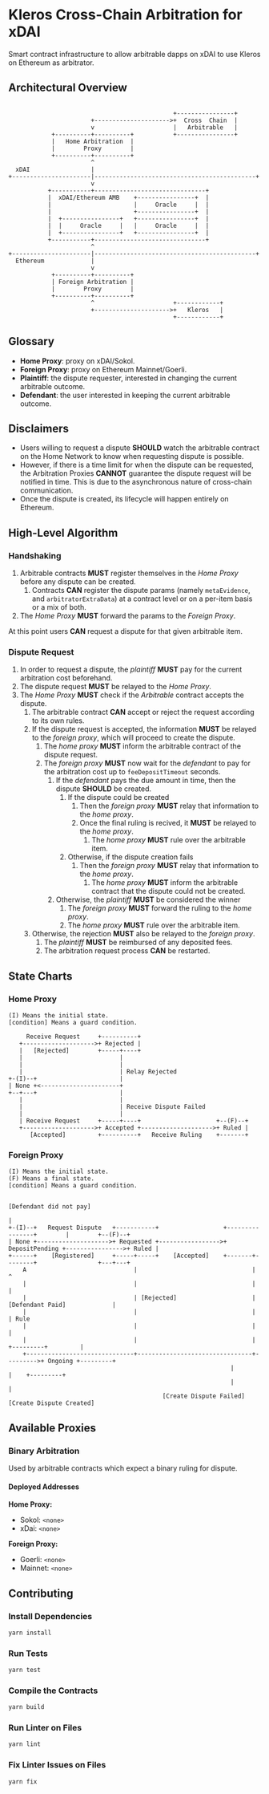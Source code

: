 # Kleros Cross-Chain Arbitration for xDAI

Smart contract infrastructure to allow arbitrable dapps on xDAI to use Kleros on Ethereum as arbitrator.

## Architectural Overview

```

                                              +----------------+
                       +--------------------->+  Cross  Chain  |
                       v                      |   Arbitrable   |
            +----------+----------+           +----------------+
            |   Home Arbitration  |
            |        Proxy        |
            +----------+----------+
                       ^
  xDAI                 |
+----------------------|---------------------------------------------+
                       v
           +-----------+-------------------------------+
           |  xDAI/Ethereum AMB    +----------------+  |
           |                       |     Oracle     |  |
           |                       +----------------+  |
           |  +----------------+   +----------------+  |
           |  |     Oracle     |   |     Oracle     |  |
           |  +----------------+   +----------------+  |
           +-----------+-------------------------------+
                       ^
+----------------------|---------------------------------------------+
  Ethereum             |
                       v
            +----------+----------+
            | Foreign Arbitration |
            |        Proxy        |
            +----------+----------+
                       ^                      +------------+
                       +--------------------->+   Kleros   |
                                              +------------+
```

## Glossary

-   **Home Proxy**: proxy on xDAI/Sokol.
-   **Foreign Proxy**: proxy on Ethereum Mainnet/Goerli.
-   **Plaintiff**: the dispute requester, interested in changing the current arbitrable outcome.
-   **Defendant**: the user interested in keeping the current arbitrable outcome.

## Disclaimers

-   Users willing to request a dispute **SHOULD** watch the arbitrable contract on the Home Network to know when requesting dispute is possible.
-   However, if there is a time limit for when the dispute can be requested, the Arbitration Proxies **CANNOT** guarantee the dispute request will be notified in time. This is due to the asynchronous nature of cross-chain communication.
-   Once the dispute is created, its lifecycle will happen entirely on Ethereum.

## High-Level Algorithm

### Handshaking

1. Arbitrable contracts **MUST** register themselves in the _Home Proxy_ before any dispute can be created.
    1. Contracts **CAN** register the dispute params (namely `metaEvidence`, and `arbitratorExtraData`) at a contract level or on a per-item basis or a mix of both.
1. The _Home Proxy_ **MUST** forward the params to the _Foreign Proxy_.

At this point users **CAN** request a dispute for that given arbitrable item.

### Dispute Request

1. In order to request a dispute, the _plaintiff_ **MUST** pay for the current arbitration cost beforehand.
1. The dispute request **MUST** be relayed to the _Home Proxy_.
1. The _Home Proxy_ **MUST** check if the _Arbitrable_ contract accepts the dispute.
    1. The arbitrable contract **CAN** accept or reject the request according to its own rules.
    1. If the dispute request is accepted, the information **MUST** be relayed to the _foreign proxy_, which will proceed to create the dispute.
        1. The _home proxy_ **MUST** inform the arbitrable contract of the dispute request.
        1. The _foreign proxy_ **MUST** now wait for the _defendant_ to pay for the arbitration cost up to `feeDepositTimeout` seconds.
            1. If the _defendant_ pays the due amount in time, then the dispute **SHOULD** be created.
                1. If the dispute could be created
                    1. Then the _foreign proxy_ **MUST** relay that information to the _home proxy_.
                    1. Once the final ruling is recived, it **MUST** be relayed to the _home proxy_.
                        1. The _home proxy_ **MUST** rule over the arbitrable item.
                1. Otherwise, if the dispute creation fails
                    1. Then the _foreign proxy_ **MUST** relay that information to the _home proxy_.
                        1. The _home proxy_ **MUST** inform the arbitrable contract that the dispute could not be created.
            1. Otherwise, the _plaintiff_ **MUST** be considered the winner
                1. The _foreign proxy_ **MUST** forward the ruling to the _home proxy_.
                1. The _home proxy_ **MUST** rule over the arbitrable item.
    1. Otherwise, the rejection **MUST** also be relayed to the _foreign proxy_.
        1. The _plaintiff_ **MUST** be reimbursed of any deposited fees.
        1. The arbitration request process **CAN** be restarted.

## State Charts

### Home Proxy

```
(I) Means the initial state.
[condition] Means a guard condition.

     Receive Request     +----------+
   +-------------------->+ Rejected |
   |   [Rejected]        +-----+----+
   |                           |
   |                           |
   |                           | Relay Rejected
+-(I)--+                       |
| None +<----------------------+
+--+---+                       |
   |                           |
   |                           | Receive Dispute Failed
   |                           |
   | Receive Request     +-----+----+                     +--(F)--+
   +-------------------->+ Accepted +-------------------->+ Ruled |
      [Accepted]         +----------+   Receive Ruling    +-------+
```

### Foreign Proxy

```
(I) Means the initial state.
(F) Means a final state.
[condition] Means a guard condition.

                                                                               [Defendant did not pay]
                                                                                      |
+-(I)--+   Request Dispute   +-----------+                  +----------------+        |        +--(F)--+
| None +-------------------->+ Requested +----------------->+ DepositPending +---------------->+ Ruled |
+------+    [Registered]     +-----+-----+    [Accepted]    +-------+--------+                 +---+---+
    A                              |                                |                              ^
    |                              |                                |                              |
    |                              | [Rejected]                     | [Defendant Paid]             |
    |                              |                                |                              | Rule
    |                              |                                |                              |
    |                              |                                |          +---------+         |
    +------------------------------+--------------------------------+--------->+ Ongoing +---------+
                                                              |           |    +---------+
                                                              |           |
                                           [Create Dispute Failed]      [Create Dispute Created]
```

## Available Proxies

### Binary Arbitration

Used by arbitrable contracts which expect a binary ruling for dispute.

#### Deployed Addresses

**Home Proxy:**

-   Sokol: `<none>`
-   xDai: `<none>`

**Foreign Proxy:**

-   Goerli: `<none>`
-   Mainnet: `<none>`

## Contributing

### Install Dependencies

```bash
yarn install
```

### Run Tests

```bash
yarn test
```

### Compile the Contracts

```bash
yarn build
```

### Run Linter on Files

```bash
yarn lint
```

### Fix Linter Issues on Files

```bash
yarn fix
```
